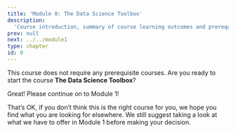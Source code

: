 ```yaml
---
title: 'Module 0: The Data Science Toolbox'
description:
  'Course introduction, summary of course learning outcomes and prerequisite validation.' 
prev: null
next: ../../module1
type: chapter
id: 0
---
```


<exercise id="1" title="The Data Science Toolbox" type="slides,video">

<slides source="module0/module0_00" shot="/jajN3K9Nk7o" start="0" end="3:37">
</slides>

</exercise>


<exercise id="2" title="Are your ready?">

This course does not require any prerequisite courses.
Are you ready to start the course **The Data Science Toolbox**?

<choice>
<opt text="Yes! Let's get started!" correct="true">

Great! Please continue on to Module 1!

</opt>

</opt>

<opt text="I don't think this is the right fit for me." correct="true">


That’s OK, if you don’t think this is the right course for you, we hope you find what you are looking for elsewhere. We still suggest taking a look at what we have to offer in Module 1 before making your decision.

</opt>
</choice>

</exercise>



